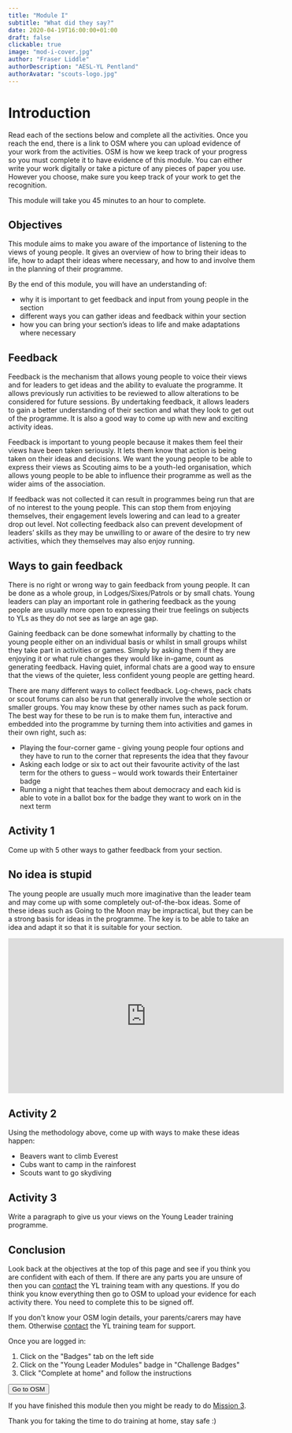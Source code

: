 ```yaml
---
title: "Module I"
subtitle: "What did they say?"
date: 2020-04-19T16:00:00+01:00
draft: false
clickable: true
image: "mod-i-cover.jpg"
author: "Fraser Liddle"
authorDescription: "AESL-YL Pentland"
authorAvatar: "scouts-logo.jpg"
---
```


# Introduction

Read each of the sections below and complete all the activities. Once you reach the end, there is a link to OSM where you can upload evidence of your work from the activities. OSM is how we keep track of your progress so you must complete it to have evidence of this module. You can either write your work digitally or take a picture of any pieces of paper you use. However you choose, make sure you keep track of your work to get the recognition.

This module will take you 45 minutes to an hour to complete.

## Objectives

This module aims to make you aware of the importance of listening to the views of young people. It gives an overview of how to bring their ideas to life, how to adapt their ideas where necessary, and how to and involve them in the planning of their programme.

By the end of this module, you will have an understanding of:

- why it is important to get feedback and input from young people in the section
- different ways you can gather ideas and feedback within your section
- how you can bring your section’s ideas to life and make adaptations where necessary

## Feedback

Feedback is the mechanism that allows young people to voice their views and for leaders to get ideas and the ability to evaluate the programme. It allows previously run activities to be reviewed to allow alterations to be considered for future sessions. By undertaking feedback, it allows leaders to gain a better understanding of their section and what they look to get out of the programme. It is also a good way to come up with new and exciting activity ideas.

Feedback is important to young people because it makes them feel their views have been taken seriously. It lets them know that action is being taken on their ideas and decisions. We want the young people to be able to express their views as Scouting aims to be a youth-led organisation, which allows young people to be able to influence their programme as well as the wider aims of the association.

If feedback was not collected it can result in programmes being run that are of no interest to the young people. This can stop them from enjoying themselves, their engagement levels lowering and can lead to a greater drop out level. Not collecting feedback also can prevent development of leaders’ skills as they may be unwilling to or aware of the desire to try new activities, which they themselves may also enjoy running.

## Ways to gain feedback

There is no right or wrong way to gain feedback from young people. It can be done as a whole group, in Lodges/Sixes/Patrols or by small chats. Young leaders can play an important role in gathering feedback as the young people are usually more open to expressing their true feelings on subjects to YLs as they do not see as large an age gap.

Gaining feedback can be done somewhat informally by chatting to the young people either on an individual basis or whilst in small groups whilst they take part in activities or games. Simply by asking them if they are enjoying it or what rule changes they would like in-game, count as generating feedback. Having quiet, informal chats are a good way to ensure that the views of the quieter, less confident young people are getting heard.

There are many different ways to collect feedback. Log-chews, pack chats or scout forums can also be run that generally involve the whole section or smaller groups. You may know these by other names such as pack forum. The best way for these to be run is to make them fun, interactive and embedded into the programme by turning them into activities and games in their own right, such as:

- Playing the four-corner game - giving young people four options and they have to run to the corner that represents the idea that they favour
- Asking each lodge or six to act out their favourite activity of the last term for the others to guess – would work towards their Entertainer badge
- Running a night that teaches them about democracy and each kid is able to vote in a ballot box for the badge they want to work on in the next term

## Activity 1

Come up with 5 other ways to gather feedback from your section.

## No idea is stupid

The young people are usually much more imaginative than the leader team and may come up with some completely out-of-the-box ideas. Some of these ideas such as Going to the Moon may be impractical, but they can be a strong basis for ideas in the programme. The key is to be able to take an idea and adapt it so that it is suitable for your section.

<iframe width="560" height="315" src="https://www.youtube.com/embed/OykFd8tQc28" frameborder="0" allow="accelerometer; autoplay; encrypted-media; gyroscope; picture-in-picture" allowfullscreen></iframe>

## Activity 2

Using the methodology above, come up with ways to make these ideas happen:

- Beavers want to climb Everest
- Cubs want to camp in the rainforest
- Scouts want to go skydiving

## Activity 3

Write a paragraph to give us your views on the Young Leader training programme.

## Conclusion

Look back at the objectives at the top of this page and see if you think you are confident with each of them. If there are any parts you are unsure of then you can [contact](/contact) the YL training team with any questions. If you do think you know everything then go to OSM to upload your evidence for each activity there. You need to complete this to be signed off.

If you don't know your OSM login details, your parents/carers may have them. Otherwise [contact](/contact) the YL training team for support.

Once you are logged in:

1. Click on the "Badges" tab on the left side
2. Click on the "Young Leader Modules" badge in "Challenge Badges"
3. Click "Complete at home" and follow the instructions

<a href="https://www.onlinescoutmanager.co.uk/main.php">
 <button type="button" class="go-to-osm">Go to OSM</button>
</a>

If you have finished this module then you might be ready to do [Mission 3](/mission-3).

Thank you for taking the time to do training at home, stay safe :)
